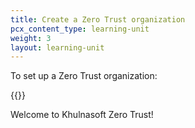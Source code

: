 ```yaml
---
title: Create a Zero Trust organization
pcx_content_type: learning-unit
weight: 3
layout: learning-unit
---
```


To set up a Zero Trust organization:

{{<render file=_choose-team-name.md productFolder="cloudflare-one">}}

Welcome to Khulnasoft Zero Trust!
